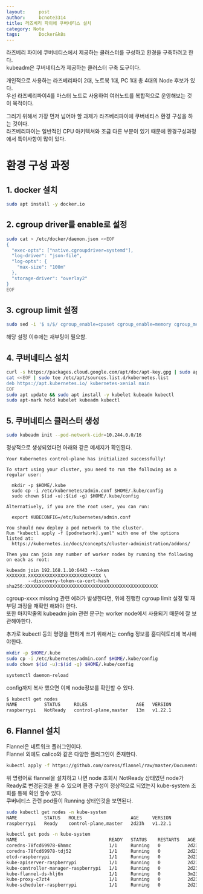 ```yaml
---
layout:     post
author:     bcnote3314
title: 라즈베리 파이에 쿠버네티스 설치
category: Note
tags: 		Docker&k8s
---
```


라즈베리 파이에 쿠버네티스에서 제공하는 클러스터를 구성하고 환경을 구축하려고 한다.  
kubeadm은 쿠버네티스가 제공하는 클러스터 구축 도구이다.  

개인적으로 사용하는 라즈베리파이 2대, 노트북 1대, PC 1대 총 4대의 Node 후보가 있다.  
우선 라즈베리파이4를 마스터 노드로 사용하여 여러노드를 복합적으로 운영해보는 것이 목적이다.  

그러기 위해서 가장 먼저 넘어야 할 과제가 라즈베리파이에 쿠버네티스 환경 구성을 하는 것이다.  
라즈베리파이는 일반적인 CPU 아키텍쳐와 조금 다른 부분이 있기 때문에 환경구성과정에서 특이사항이 많이 있다. 

# 환경 구성 과정

## 1. docker 설치

```bash 
sudo apt install -y docker.io
```

## 2. cgroup driver를 enable로 설정

```bash
sudo cat > /etc/docker/daemon.json <<EOF
{
  "exec-opts": ["native.cgroupdriver=systemd"],
  "log-driver": "json-file",
  "log-opts": {
    "max-size": "100m"
  },
  "storage-driver": "overlay2"
}
EOF
```

## 3. cgroup limit 설정

```bash
sudo sed -i '$ s/$/ cgroup_enable=cpuset cgroup_enable=memory cgroup_memory=1 swapaccount=1/' /boot/cmdline.txt
```

해당 설정 이후에는 재부팅이 필요함.

## 4. 쿠버네티스 설치

```bash
curl -s https://packages.cloud.google.com/apt/doc/apt-key.gpg | sudo apt-key add -
cat <<EOF | sudo tee /etc/apt/sources.list.d/kubernetes.list
deb https://apt.kubernetes.io/ kubernetes-xenial main
EOF
sudo apt update && sudo apt install -y kubelet kubeadm kubectl
sudo apt-mark hold kubelet kubeadm kubectl
```

## 5. 쿠버네티스 클러스터 생성

```bash
sudo kubeadm init --pod-network-cidr=10.244.0.0/16
```

정상적으로 생성되었다면 아래와 같은 메세지가 확인된다.  

```
Your Kubernetes control-plane has initialized successfully!

To start using your cluster, you need to run the following as a regular user:

  mkdir -p $HOME/.kube
  sudo cp -i /etc/kubernetes/admin.conf $HOME/.kube/config
  sudo chown $(id -u):$(id -g) $HOME/.kube/config

Alternatively, if you are the root user, you can run:

  export KUBECONFIG=/etc/kubernetes/admin.conf

You should now deploy a pod network to the cluster.
Run "kubectl apply -f [podnetwork].yaml" with one of the options listed at:
  https://kubernetes.io/docs/concepts/cluster-administration/addons/

Then you can join any number of worker nodes by running the following on each as root:

kubeadm join 192.168.1.10:6443 --token XXXXXXX.XXXXXXXXXXXXXXXXXXXXXXXXXXX \
        --discovery-token-ca-cert-hash sha256:XXXXXXXXXXXXXXXXXXXXXXXXXXXXXXXXXXXXXXXXXXXXXXXXX
```

cgroup-xxxx missing 관련 에러가 발생한다면, 위에 진행한 cgroup limit 설정 및 재부팅 과정을 재확인 해봐야 한다.  
또한 마지막줄의 kubeadm join 관련 문구는 worker node에서 사용되기 때문에 잘 보관해야한다.  

추가로 kubectl 등의 명령을 편하게 쓰기 위해서는 config 정보를 홈디렉토리에 복사해야한다.

``` bash
mkdir -p $HOME/.kube
sudo cp -i /etc/kubernetes/admin.conf $HOME/.kube/config
sudo chown $(id -u):$(id -g) $HOME/.kube/config

systemctl daemon-reload
```

config까지 복사 했으면 이제 node정보를 확인할 수 있다.  

```bash
$ kubectl get nodes
NAME          STATUS     ROLES                  AGE   VERSION
raspberrypi   NotReady   control-plane,master   13m   v1.22.1
```

## 6. Flannel 설치

Flannel은 네트워크 플러그인이다.  
Flannel 외에도 calico와 같은 다양한 플러그인이 존재한다.  

```bash
kubectl apply -f https://github.com/coreos/flannel/raw/master/Documentation/kube-flannel.yml
```

위 명령어로 flannel을 설치하고 나면 node 조회시 NotReady 상태였던 node가 Ready로 변경된것을 볼 수 있으며 환경 구성이 정상적으로 되었는지 kube-system 조회를 통해 확인 할수 있다.  
쿠버네티스 관련 pod들이 Running 상태인것을 보면된다.  

```bash
sudo kubectl get nodes -n kube-system
NAME          STATUS   ROLES                  AGE     VERSION
raspberrypi   Ready    control-plane,master   2d23h   v1.22.1

kubectl get pods -n kube-system
NAME                                  READY   STATUS    RESTARTS   AGE
coredns-78fcd69978-6hmmc              1/1     Running   0          2d23h
coredns-78fcd69978-tdj52              1/1     Running   0          2d23h
etcd-raspberrypi                      1/1     Running   0          2d23h
kube-apiserver-raspberrypi            1/1     Running   0          2d23h
kube-controller-manager-raspberrypi   1/1     Running   0          2d23h
kube-flannel-ds-hlj6n                 1/1     Running   0          3m23s
kube-proxy-c7zt4                      1/1     Running   0          2d23h
kube-scheduler-raspberrypi            1/1     Running   0          2d23h


```
